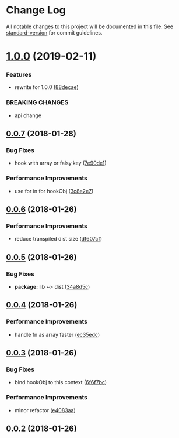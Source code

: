 # Change Log

All notable changes to this project will be documented in this file. See [standard-version](https://github.com/conventional-changelog/standard-version) for commit guidelines.

<a name="1.0.0"></a>
# [1.0.0](https://github.com/jsless/hable/compare/v0.0.7...v1.0.0) (2019-02-11)


### Features

* rewrite for 1.0.0 ([88decae](https://github.com/jsless/hable/commit/88decae))


### BREAKING CHANGES

* api change



<a name="0.0.7"></a>
## [0.0.7](https://github.com/pi0/hable/compare/v0.0.6...v0.0.7) (2018-01-28)


### Bug Fixes

* hook with array or falsy key ([7e90de1](https://github.com/pi0/hable/commit/7e90de1))


### Performance Improvements

* use for in for hookObj ([3c8e2e7](https://github.com/pi0/hable/commit/3c8e2e7))



<a name="0.0.6"></a>
## [0.0.6](https://github.com/pi0/hable/compare/v0.0.5...v0.0.6) (2018-01-26)


### Performance Improvements

* reduce transpiled dist size ([df607cf](https://github.com/pi0/hable/commit/df607cf))



<a name="0.0.5"></a>
## [0.0.5](https://github.com/pi0/hable/compare/v0.0.4...v0.0.5) (2018-01-26)


### Bug Fixes

* **package:** lib ~> dist ([34a8d5c](https://github.com/pi0/hable/commit/34a8d5c))



<a name="0.0.4"></a>
## [0.0.4](https://github.com/pi0/hable/compare/v0.0.3...v0.0.4) (2018-01-26)


### Performance Improvements

* handle fn as array faster ([ec35edc](https://github.com/pi0/hable/commit/ec35edc))



<a name="0.0.3"></a>
## [0.0.3](https://github.com/pi0/hable/compare/v0.0.2...v0.0.3) (2018-01-26)


### Bug Fixes

* bind hookObj to this context ([6f6f7bc](https://github.com/pi0/hable/commit/6f6f7bc))


### Performance Improvements

* minor refactor ([e4083aa](https://github.com/pi0/hable/commit/e4083aa))



<a name="0.0.2"></a>
## 0.0.2 (2018-01-26)
